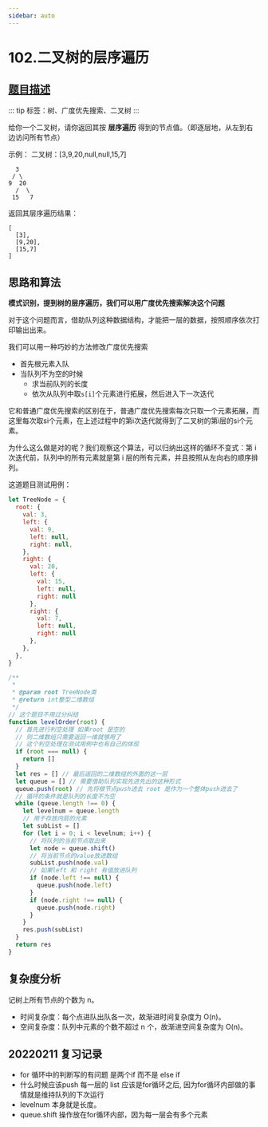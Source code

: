 ```yaml
---
sidebar: auto
---
```


# 102.二叉树的层序遍历
## [题目描述](https://leetcode.cn/problems/binary-tree-level-order-traversal/description/)

::: tip
标签：树、广度优先搜索、二叉树
:::

给你一个二叉树，请你返回其按 **层序遍历** 得到的节点值。（即逐层地，从左到右边访问所有节点）

示例：
二叉树：[3,9,20,null,null,15,7]

```
  3
 / \
9  20
  /  \
 15   7
```

返回其层序遍历结果：
```
[
  [3],
  [9,20],
  [15,7]
]
```

## 思路和算法

**模式识别，提到树的层序遍历，我们可以用广度优先搜索解决这个问题**

对于这个问题而言，借助队列这种数据结构，才能把一层的数据，按照顺序依次打印输出出来。

我们可以用一种巧妙的方法修改广度优先搜索
- 首先根元素入队
- 当队列不为空的时候
  - 求当前队列的长度
  - 依次从队列中取`s[i]`个元素进行拓展，然后进入下一次迭代

它和普通广度优先搜索的区别在于，普通广度优先搜索每次只取一个元素拓展，而这里每次取si个元素，在上述过程中的第i次迭代就得到了二叉树的第i层的si个元素。

为什么这么做是对的呢？我们观察这个算法，可以归纳出这样的循环不变式：第 i 次迭代前，队列中的所有元素就是第 i 层的所有元素，并且按照从左向右的顺序排列。

这道题目测试用例：
```js
let TreeNode = {
  root: {
    val: 3,
    left: {
      val: 9,
      left: null,
      right: null,
    },
    right: {
      val: 20,
      left: {
        val: 15,
        left: null,
        right: null
      },
      right: {
        val: 7,
        left: null,
        right: null
      },
    },
  },
}
```

```js
/**
 *
 * @param root TreeNode类
 * @return int整型二维数组
 */
// 这个题目不用过分纠结
function levelOrder(root) {
  // 首先进行判空处理 如果root 是空的
  // 则二维数组只需要返回一维就够用了
  // 这个判空处理在测试用例中也有自己的体现
  if (root === null) {
    return []
  }
  let res = [] // 最后返回的二维数组的外面的这一层
  let queue = [] // 需要借助队列实现先进先出的这种形式
  queue.push(root) // 先将根节点push进去 root 是作为一个整体push进去了
  // 循环的条件就是队列的长度不为空
  while (queue.length !== 0) {
    let levelnum = queue.length
    // 用于存放内层的元素
    let subList = []
    for (let i = 0; i < levelnum; i++) {
      // 将队列的当前节点取出来
      let node = queue.shift()
      // 将当前节点的value放进数组
      subList.push(node.val)
      // 如果left 和 right 有值放进队列
      if (node.left !== null) {
        queue.push(node.left)
      }
      if (node.right !== null) {
        queue.push(node.right)
      }
    }
    res.push(subList)
  }
  return res
}
```

## 复杂度分析
记树上所有节点的个数为 n。
- 时间复杂度：每个点进队出队各一次，故渐进时间复杂度为 O(n)。
- 空间复杂度：队列中元素的个数不超过 n 个，故渐进空间复杂度为 O(n)。

## 20220211 复习记录
- for 循环中的判断写的有问题 是两个if 而不是 else if
- 什么时候应该push 每一层的 list 应该是for循环之后, 因为for循环内部做的事情就是维持队列的下次运行
- levelnum 本身就是长度。
- queue.shift 操作放在for循环内部，因为每一层会有多个元素